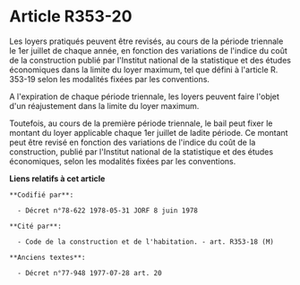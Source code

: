 # Article R353-20

Les loyers pratiqués peuvent être revisés, au cours de la période triennale le 1er juillet de chaque année, en fonction des
variations de l'indice du coût de la construction publié par l'Institut national de la statistique et des études économiques
dans la limite du loyer maximum, tel que défini à l'article R. 353-19 selon les modalités fixées par les conventions.

A l'expiration de chaque période triennale, les loyers peuvent faire l'objet d'un réajustement dans la limite du loyer
maximum.

Toutefois, au cours de la première période triennale, le bail peut fixer le montant du loyer applicable chaque 1er juillet de
ladite période. Ce montant peut être revisé en fonction des variations de l'indice du coût de la construction, publié par
l'Institut national de la statistique et des études économiques, selon les modalités fixées par les conventions.

**Liens relatifs à cet article**

	**Codifié par**:

	  - Décret n°78-622 1978-05-31 JORF 8 juin 1978

	**Cité par**:

	  - Code de la construction et de l'habitation. - art. R353-18 (M)

	**Anciens textes**:

	  - Décret n°77-948 1977-07-28 art. 20
